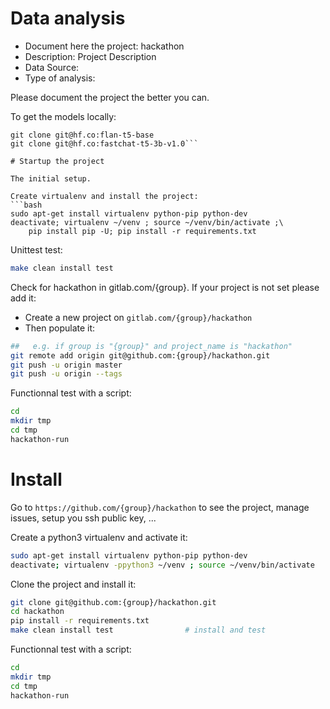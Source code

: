 # Data analysis
- Document here the project: hackathon
- Description: Project Description
- Data Source:
- Type of analysis:

Please document the project the better you can.

To get the models locally:
```git lfs install
git clone git@hf.co:flan-t5-base
git clone git@hf.co:fastchat-t5-3b-v1.0```

# Startup the project

The initial setup.

Create virtualenv and install the project:
```bash
sudo apt-get install virtualenv python-pip python-dev
deactivate; virtualenv ~/venv ; source ~/venv/bin/activate ;\
    pip install pip -U; pip install -r requirements.txt
```

Unittest test:
```bash
make clean install test
```

Check for hackathon in gitlab.com/{group}.
If your project is not set please add it:

- Create a new project on `gitlab.com/{group}/hackathon`
- Then populate it:

```bash
##   e.g. if group is "{group}" and project_name is "hackathon"
git remote add origin git@github.com:{group}/hackathon.git
git push -u origin master
git push -u origin --tags
```

Functionnal test with a script:

```bash
cd
mkdir tmp
cd tmp
hackathon-run
```

# Install

Go to `https://github.com/{group}/hackathon` to see the project, manage issues,
setup you ssh public key, ...

Create a python3 virtualenv and activate it:

```bash
sudo apt-get install virtualenv python-pip python-dev
deactivate; virtualenv -ppython3 ~/venv ; source ~/venv/bin/activate
```

Clone the project and install it:

```bash
git clone git@github.com:{group}/hackathon.git
cd hackathon
pip install -r requirements.txt
make clean install test                # install and test
```
Functionnal test with a script:

```bash
cd
mkdir tmp
cd tmp
hackathon-run
```
